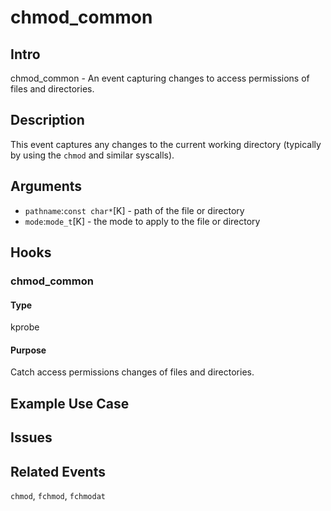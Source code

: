 # chmod_common

## Intro

chmod_common - An event capturing changes to access permissions of files and directories.

## Description

This event captures any changes to the current working directory (typically by using the `chmod` and similar syscalls).

## Arguments

* `pathname`:`const char*`[K] - path of the file or directory
* `mode`:`mode_t`[K] - the mode to apply to the file or directory

## Hooks

### chmod_common

#### Type

kprobe

#### Purpose

Catch access permissions changes of files and directories.

## Example Use Case

## Issues

## Related Events

`chmod`, `fchmod`, `fchmodat`
